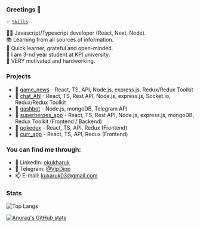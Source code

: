 ### Greetings 👋

<code>💡 [Skills](SKILLS.md)</code>

👨‍💻 Javascript/Typescript developer (React, Next, Node).  
📚 Learning from all sources of information.  
🧐 Quick learner, grateful and open-minded.  
🧠 I am 3-nd year student at KPI university.  
🔨 VERY motivated and hardworking.



### Projects
 - 📰 [game_news](https://gameeenews.herokuapp.com/) - React, TS, API, Node.js, express.js, Redux/Redux Toolkit
 - 💬 [chat_AN](https://chat-an0n.herokuapp.com/) - React, TS, Rest API, Node.js, express.js, Socket.io, Redux/Redux Toolkit
 - 🤖 [gashbot](https://github.com/okukharuk/gashbot) - Node.js, mongoDB, Telegram API
 - 📝 [superheroes_app](https://dipp-superheroes-app.herokuapp.com/) - React, TS, Rest API, Node.js, express.js, mongoDB, Redux Toolkit (Frontend / Backend)
 - 🐾 [pokedex](https://okukharuk.github.io/pokedex) - React, TS, API, Redux (Frontend)
 - 💸 [curr_app](https://okukharuk.github.io/curr_app) - React, TS, API, Redux (Frontend)
 
 
 
### You can find me through:

- 🔗 LinkedIn: [okukharuk](https://www.linkedin.com/in/okukharuk)
- 💬 Telegram: [@VipDipp](https://telegram.me/VipDipp)
- 📫 E-mail: kuxaruk03@gmail.com  
  
  
  
### Stats

![Top Langs](https://github-readme-stats.vercel.app/api/top-langs/?username=okukharuk&theme=chartreuse-dark&layout=compact)

[![Anurag's GitHub stats](https://github-readme-stats.vercel.app/api?username=okukharuk&count_private=true&hide=stars,issues&theme=tokyonight)](https://github.com/anuraghazra/github-readme-stats)
